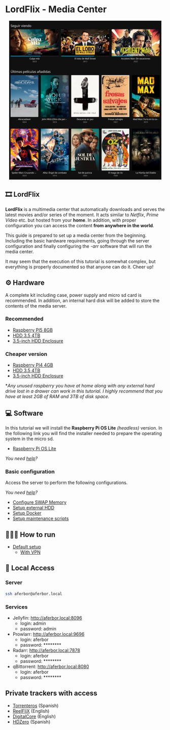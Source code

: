 # LordFlix - Media Center
<div align="center">
 <img src="assets/portada.jpg" alt="Descripción de la imagen" height="500" />
</div>

## 🎞️ LordFlix
**LordFlix** is a multimedia center that automatically downloads and serves the latest movies and/or series of the moment. It acts similar to *Netflix*, *Prime Video* etc. but hosted from your **home**. In addition, with proper configuration you can access the content **from anywhere in the world**.

This guide is prepared to set up a media center from the beginning. Including the basic hardware requirements, going through the server configuration and finally configuring the *-arr* software that will run the media center.

It may seem that the execution of this tutorial is somewhat complex, but everything is properly documented so that anyone can do it. Cheer up!

## ⚙️ Hardware

A complete kit including case, power supply and micro sd card is recommended. In addition, an internal hard disk will be added to store the contents of the media server.

### Recommended

 - [Raspberry PI5 8GB](https://amzn.to/4hq9mRN)
 - [HDD 3.5 4TB](https://amzn.to/4dSOcIV)
 - [3.5-inch HDD Enclosure](https://amzn.to/4fbvoWc)

### Cheaper version
 
 - [Raspberry PI4 4GB](https://amzn.to/3Yuo6rf)
 - [HDD 3.5 4TB](https://amzn.to/3BNyQIr)
 - [3.5-inch HDD Enclosure](https://amzn.to/48aRshz)

**Any unused raspberry you have at home along with any external hard drive lost in a drawer can work in this tutorial. I highly recommend that you have at least 2GB of RAM and 3TB of disk space.*

## 💻 Software

In this tutorial we will install the **Raspberry Pi OS Lite** *(headless)* version. In the following link you will find the installer needed to prepare the operating system in the micro sd.

  - [Raspberry Pi OS Lite](https://www.raspberrypi.com/software/)

  *You need [help](guides/installing-os.md)?*

### Basic configuration

Access the server to perform the following configurations.

*You need [help](guides/connect-via-ssh.md)?*

  - [Configure SWAP Memory](guides/configure-swap.md)
  - [Setup external HDD](guides/setup-ext-hdd.md)
  - [Setup Docker](guides/setup-docker.md)
  - [Setup maintenance scripts](scripts/README.md)

## 🏃‍♂️‍➡️ How to run

- [Default setup](docker-compose/README.md)
  - [With VPN](docker-compose/vpn/README.md) 

## 🚦 Local Access

### Server

```bash
ssh aferbor@aferbor.local
```

### Services

- Jellyfin: http://aferbor.local:8096
  - login: admin
  - password: admin
- Prowlarr: http://aferbor.local:9696
  - login: aferbor
  - password: \*\*\*\*\*\*\*\*
- Radarr: http://aferbor.local:7878
  - login: aferbor
  - password: \*\*\*\*\*\*\*\*
- qBittorrent: http://aferbor.local:8080
  - login: aferbor
  - password: \*\*\*\*\*\*\*\*

## Private trackers with access
 - [Torrenteros](https://torrenteros.org/) (Spanish)
 - [ReelFliX](https://reelflix.xyz/) (English)
 - [DigitalCore](https://digitalcore.club/) (English)
 - [HDZero](https://hdzero.org/) (Spanish)
